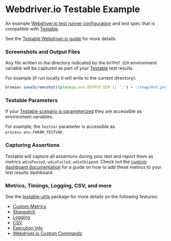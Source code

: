 # Webdriver.io Testable Example

An example [Webdriver.io test runner configuration](http://webdriver.io/guide/testrunner/configurationfile.html) and test spec that is compatible with [Testable](https://testable.io).

See the [Testable Webdriver.io guide](https://testable.io/documentation/selenium/overview.html) for more details.

### Screenshots and Output Files

Any file written to the directory indicated by the `OUTPUT_DIR` environment variable will be captured as part of your [Testable](https://testable.io) test results.

For example (if run locally it will write to the current directory):

```javascript
browser.saveScreenshot((process.env.OUTPUT_DIR || '.') + '/snapshot.png');
```

### Testable Parameters

If your [Testable scenario is parameterized](https://testable.io/documentation/selenium/overview.html) they are accessible as environment variables.

For example, the `TestVar` parameter is accessible as `process.env.PARAM_TESTVAR`.

### Capturing Assertions

Testable will capture all assertions during your test and report them as metrics `wdioPassed`, `wdioFailed`, `wdioSkipped`. Check out the [custom dashboard documentation](https://testable.io/documentation/guides/customize-dashboard.html) for a guide on how to add these metrics to your test results dashboard.

### Metrics, Timings, Logging, CSV, and more

See the [testable-utils](https://github.com/testable/node-script-utils) package for more details on the following features:

* [Custom Metrics](https://github.com/testable/node-script-utils#custom-metrics)
* [Stopwatch](https://github.com/testable/node-script-utils#stopwatch)
* [Logging](https://github.com/testable/node-script-utils#logging)
* [CSV](https://github.com/testable/node-script-utils#csv)
* [Execution Info](https://github.com/testable/node-script-utils#execution-info)
* [Webdriver.io Custom Commands](https://github.com/testable/node-script-utils#webdriverio-commands)